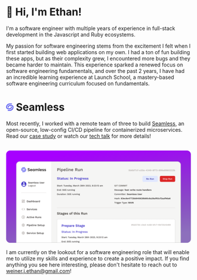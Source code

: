 <h1 align="left">👋 Hi, I'm Ethan!</h1>

I'm a software engineer with multiple years of experience in full-stack development in the Javascript and Ruby ecosystems.

My passion for software engineering stems from the excitement I felt when I first started building web applications on my own. I had a ton of fun building these apps, but as their complexity grew, I encountered more bugs and they became harder to maintain. This experience sparked a renewed focus on software engineering fundamentals, and over the past 2 years, I have had an incredible learning experience at Launch School, a mastery-based software engineering curriculum focused on fundamentals.

<h1 align="left">
  <img src="./seamless_logo.png" width="20">
  Seamless
</h1>

Most recently, I worked with a remote team of three to build [Seamless](https://seamless-cicd.com/), an open-source, low-config CI/CD pipeline for containerized microservices. Read our [case study](https://seamless-cicd.com/case-study) or watch our [tech talk](https://www.youtube.com/watch?v=L-WuIpvBv38) for more details!

<br>

<a href="https://seamless-cicd.com/">
  <img src="./seamless.png">
</a>

<br>

I am currently on the lookout for a software engineering role that will enable me to utilize my skills and experience to create a positive impact. If you find anything you see here interesting, please don't hesitate to reach out to weiner.j.ethan@gmail.com!